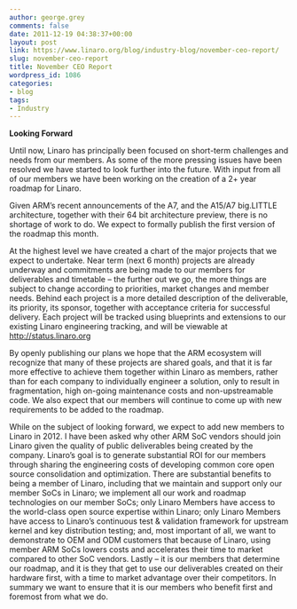 ```yaml
---
author: george.grey
comments: false
date: 2011-12-19 04:38:37+00:00
layout: post
link: https://www.linaro.org/blog/industry-blog/november-ceo-report/
slug: november-ceo-report
title: November CEO Report
wordpress_id: 1086
categories:
- blog
tags:
- Industry
---
```


**Looking Forward**

Until now, Linaro has principally been focused on short-term challenges and needs from our members. As some of the more pressing issues have been resolved we have started to look further into the future. With input from all of our members we have been working on the creation of a 2+ year roadmap for Linaro.

Given ARM’s recent announcements of the A7, and the A15/A7 big.LITTLE architecture, together with their 64 bit architecture preview, there is no shortage of work to do. We expect to formally publish the first version of the roadmap this month.

At the highest level we have created a chart of the major projects that we expect to undertake. Near term (next 6 month) projects are already underway and commitments are being made to our members for deliverables and timetable – the further out we go, the more things are subject to change according to priorities, market changes and member needs. Behind each project is a more detailed description of the deliverable, its priority, its sponsor, together with acceptance criteria for successful delivery. Each project will be tracked using blueprints and extensions to our existing Linaro engineering tracking, and will be viewable at [http://status.linaro.org ](http://status.linaro.org)

By openly publishing our plans we hope that the ARM ecosystem will recognize that many of these projects are shared goals, and that it is far more effective to achieve them together within Linaro as members, rather than for each company to individually engineer a solution, only to result in fragmentation, high on-going maintenance costs and non-upstreamable code. We also expect that our members will continue to come up with new requirements to be added to the roadmap.

While on the subject of looking forward, we expect to add new members to Linaro in 2012. I have been asked why other ARM SoC vendors should join Linaro given the quality of public deliverables being created by the company. Linaro’s goal is to generate substantial ROI for our members through sharing the engineering costs of developing common core open source consolidation and optimization. There are substantial benefits to being a member of Linaro, including that we maintain and support only our member SoCs in Linaro; we implement all our work and roadmap technologies on our member SoCs; only Linaro Members have access to the world-class open source expertise within Linaro; only Linaro Members have access to Linaro’s continuous test & validation framework for upstream kernel and key distribution testing; and, most important of all, we want to demonstrate to OEM and ODM customers that because of Linaro, using member ARM SoCs lowers costs and accelerates their time to market compared to other SoC vendors. Lastly – it is our members that determine our roadmap, and it is they that get to use our deliverables created on their hardware first, with a time to market advantage over their competitors. In summary we want to ensure that it is our members who benefit first and foremost from what we do.
